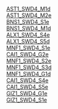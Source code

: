 [AST1_SWD4_M1d](https://drive.google.com/drive/folders/1TOUkLiqd25R5BtCA21warrInpgvDMhlN?usp=drive_link)\
[AST1_SWD4_M2e](https://drive.google.com/drive/folders/1g2tFJhWye9WPlCGcIpXea6lD2KuG_C70?usp=drive_link)\
[BNS1_SWD4_S1e](https://drive.google.com/drive/folders/13AvDwAaWb72WfnI1t1QOq1JnFF8pfYs4?usp=drive_link)\
[BNS1_SWD4_M1d](https://drive.google.com/drive/folders/1OYcov1cBiFAtFX8pmOvShlzHbSaydjOw?usp=drive_link)\
[ALX1_SWD4_S4e](https://drive.google.com/drive/folders/1f0WYIp9Z3gJAFQSSg3Q_U-ObSqU29-26?usp=drive_link)\
[ALX1_SWD4_S5d](https://drive.google.com/drive/folders/1aMJiLmVk745e12a4phbbn6xQUtl9zcf7?usp=drive_link)\
[MNF1_SWD4_S1e](https://drive.google.com/drive/folders/1-rzLrjuIyS6JsuxYQGioAsl8n8lF1pzh?usp=drive_link)\
[CAI1_SWD4_G2e](https://drive.google.com/drive/folders/1DD4iO6Y84_c0O5MGgA25ar8ZrdOjr76e?usp=drive_link)\
[MNF1_SWD4_S2e](https://drive.google.com/drive/folders/1_b9hmwJzSSinZ463MdHz7pW4qfRD9tJx?usp=drive_link)\
[MNF1_SWD4_S3d](https://drive.google.com/drive/folders/1h3EWqLWTsZYOR1LCOtLS5Nh37IeILahS?usp=drive_link)\
[MNF1_SWD4_G1d](https://drive.google.com/drive/folders/15wrS4vam3kWNlw8reZSP29efKqdlQaMP?usp=drive_link)\
[CAI1_SWD4_S4e](https://drive.google.com/drive/folders/1qEwrfKEv2cP-3-jOQs6v9MNIcEE-f7y3?usp=drive_link)\
[CAI1_SWD4_S5e](https://drive.google.com/drive/folders/1Q80LvTv3JjY9RYY71LLvT3gEyAiUY9si?usp=drive_link)\
[GIZ1_SWD4_G1e](https://drive.google.com/drive/folders/1mz9f6gLudsuq9_Ukq0MTwiroct2Wk3Mx?usp=drive_link)\
[GIZ1_SWD4_S1e](https://drive.google.com/drive/folders/1nxAArt-oP-r4tWcNv9dk1ZrggsDOWyFj?usp=drive_link)
